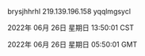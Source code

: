 brysjhhrhl 219.139.196.158 yqqlmgsycl

2022年 06月 26日 星期日 13:50:01 CST

2022年 06月 26日 星期日 05:50:01 GMT
